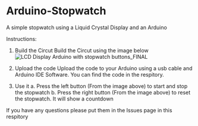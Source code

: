 # Arduino-Stopwatch
A simple stopwatch using a Liquid Crystal Display and an Arduino

Instructions:
1. Build the Circut
     Build the Circut using the image below
     ![LCD Display Arduino with stopwatch buttons_FINAL](https://github.com/gohawks413/Arduino-Stopwatch/assets/139598042/fbece72a-3d51-46f7-bf24-b2587fc9f880)

2. Upload the code
     Upload the code to your Arduino using a usb cable and Arduino IDE Software. You can find the code in the respitory.

3. Use it
    a. Press the left button (From the image above) to start and stop the stopwatch
    b. Press the right button (From the image above) to reset the stopwatch. It will show a countdown


If you have any questions please put them in the Issues page in this respitory
